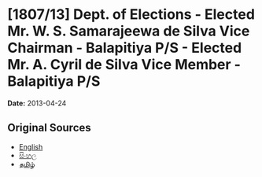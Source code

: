 # [1807/13] Dept. of Elections - Elected Mr. W. S. Samarajeewa de Silva Vice Chairman - Balapitiya P/S - Elected Mr. A. Cyril de Silva Vice Member - Balapitiya P/S

**Date:** 2013-04-24

## Original Sources

- [English](https://documents.gov.lk/view/extra-gazettes/2013/4/1807-13_E.pdf)
- [සිංහල](https://documents.gov.lk/view/extra-gazettes/2013/4/1807-13_S.pdf)
- [தமிழ்](https://documents.gov.lk/view/extra-gazettes/2013/4/1807-13_T.pdf)
